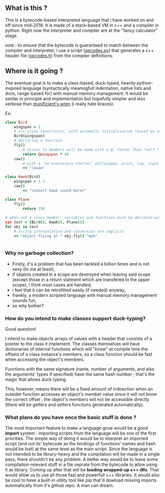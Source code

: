 ## What is this ?

This is a bytecode-based interpreted language that i have worked on and off since mid-2018. It is made of a stack-based VM  in c++ and a compiler in python.
Right now the interpreter and compiler are at the "fancy calculator" stage.

*note :*  to ensure that the bytecode is guaranteed to match between the compiler and interpreter, i use a script ([opcodes.py](https://github.com/Lcbx/BytecodeLang/blob/master/compiler/opcodes.py)) that generates a c++ header file ([opcodes.h](https://github.com/Lcbx/BytecodeLang/blob/master/vm/opcodes.h)) from the compiler definitions.

## Where is it going ?

The eventual goal is to make a class-based, duck-typed, heavily python-inspired language (syntactically meaningfull indentation, native lists and dicts, range-based for) with manual memory management. It would be similar in principle and implementation but hopefully simpler and less verbose than [munificient's wren](https://github.com/wren-lang/wren) (i really hate braces).

Ex:
``` CoffeeScript
class Bird
    wingspan = 1
    # c++ style constructor, with automatic initialisation (based on variable name) 
    Bird(wingspan)
    # declaring a function
    fly()
        # access to members will be made with a @, faster than "self." and readable
        return @wingspan * 40
    caw()
        # with a 'no unecessary chatter' philosophy, print, log, input and output will be a similar to c++ cout operators
        << "caaaw"

class Hawk(Bird)
    wingspan = 1.3
    caw()
        << "<insert hawk sound here>"

class Plane
    fly()
        return 150
		
# when not a class member, variables and functions must be declared with "var" and "func"
var test = [Bird(), Hawk(), Plane()]
for obj in test
    # string interpolation and conversion are implicit
    << "object flying at " obj.fly() "mph"
	
```

### Why no garbage collection?
* Firstly, it's a problem that has been tackled a billion times and is not sexy (to me at least),
* if objects created in a scope are destroyed when leaving said scope (except those in a return statment which are transfered to the upper scope), i think most cases are handled,
* i feel that it can be retrofitted easily (if needed) anyway,
* frankly, a modern scripted language with manual memory management sounds fun,
* so why bother?

### How do you intend to make classes support duck-typing?

Good question!

I intend to make objects arrays of values with a header that consists of  a pointer to the class it implement. The classes themselves will have dictionaries of internal functions which will "know" at compile time the offsets of a class instance's members, so a class function should be fast when accessing the object's members.

 Functions with the same signature (name, number of arguments, and also the arguments' types if specified) have the same hash number ; that's the magic that allows duck typing.

This, however, means there will be a fixed amount of indirection when an outsider function accesses an object's member value since it will not know the correct offset ; the object's members will not be accessible directly (there will be getters and setters functions generated automatically).

### What plans do you have once the basic stuff is done ?
The most important feature to make a language grow would be a good  **import** system : importing scripts from the language will be one of the first priorities. The simple way of doing it would be to interpret an imported script (and *not* its' bytecode as the bindings of functions' names and hash would be lost) at the same level as the main script. Since the language is not intended to be library-heavy and the compilation will be made in a single pass, there shouldn't be any problem. A better way would be to leave some compilation-relevant stuff in a file seprate from the bytecode to allow using it as library.
Coming up after that will be **loading wrapped-up c++ dlls**.
That would allow us to use all those fast and powerfull c++ libraries. It would also be cool to have a built-in utility tool like pip that'd dowload missing imports automatically from it's github repo. A man can dream.
 
